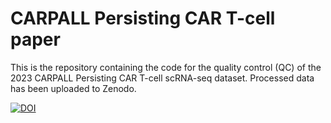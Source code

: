 # CARPALL Persisting CAR T-cell paper
This is the repository containing the code for the quality control (QC) of the 2023 CARPALL Persisting CAR T-cell scRNA-seq dataset. Processed data has been uploaded to Zenodo.

[![DOI](https://zenodo.org/badge/640986071.svg)](https://zenodo.org/badge/latestdoi/640986071)
